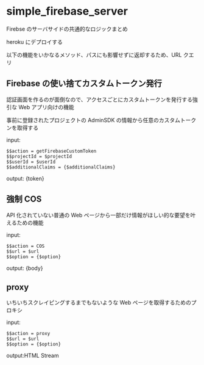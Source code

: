 # simple_firebase_server

Firebse のサーバサイドの共通的なロジックまとめ

heroku にデプロイする

以下の機能をいかなるメソッド、パスにも影響せずに返却するため、URL クエリ

## Firebase の使い捨てカスタムトークン発行

認証画面を作るのが面倒なので、アクセスごとにカスタムトークンを発行する強引な Web アプリ向けの機能

事前に登録されたプロジェクトの AdminSDK の情報から任意のカスタムトークンを取得する

input:

```
$$action = getFirebaseCustomToken
$$projectId = $projectId
$$userId = $userId
$$additionalClaims = {$additionalClaims}
```

output:
{token}

## 強制 COS

API 化されていない普通の Web ページから一部だけ情報がほしい的な要望を叶えるための機能

input:

```
$$action = COS
$$url = $url
$$option = {$option}
```

output:
{body}

## proxy

いちいちスクレイピングするまでもないような Web ページを取得するためのプロキシ

input:

```
$$action = proxy
$$url = $url
$$option = {$option}
```

output:HTML Stream
